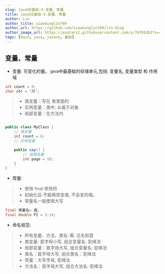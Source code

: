 ```yaml
---
slug: JavaSE基础-4.变量、常量
title: JavaSE基础-4.变量、常量
author: Lin
author_title: xiaominglin789
author_url: https://github.com/xiaominglin789/lin-blog
author_image_url: https://avatars2.githubusercontent.com/u/74356262?s=400&u=51bc963a308dd3748ba5133c9cfd29eb3bc0c207&v=4
tags: [back, java, javase, 基础]
---
```


## 变量、常量
- 变量: 可变化的量。
java中最基础的存储单元,包括: 变量名, 变量类型 和 作用域
```java
int count = 0;
char chr = '爪';
```
> + 类变量：写在 类里面的
> + 实例变量：类中, 从属于对象
> + 局部变量：在方法内
<!--truncate-->
```java

public class MyClass {
	// 类变量
	int count = 0;
	// 实例变量

	public say() {
		// 局部变量
		int page = 10;
	}
}
```

- 常量: 
> - 使用 final 修饰符
> - 初始化后 不能再改变值, 不会变的值。
> - 常量名一般使用大写
```java
final 常量名= 值;
final double PI = 3.14;
```

+ 命名规范: 
> - 所有变量、方法、类名-需: 见名知意
> - 类变量: 首字母小写, 组合变量名: 驼峰法
> - 局部变量：首字母大写, 组合变量名: 驼峰法
> - 类名：首字母大写, 组合类名：驼峰法
> - 常量：大写字母, 驼峰法
> - 方法名：首字母大写, 组合方法名: 驼峰法


